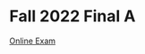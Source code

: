 # Fall 2022 Final A

[Online Exam](https://i-techx.github.io/iTechX/reader?url=https://fastly.jsdelivr.net/gh/i-TechX/iTechX@file-base/courses/CS181/CS181.01_Fall_2022/Exam%20%E8%80%83%E8%AF%95/Final-1.mdx)

